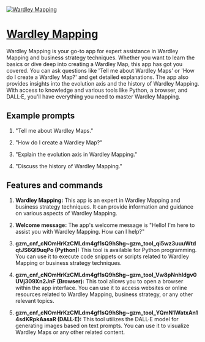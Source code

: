 [![Wardley Mapping](https://files.oaiusercontent.com/file-3g5EAu9kYUggvDsdS2r966sW?se=2123-10-17T13%3A23%3A07Z&sp=r&sv=2021-08-06&sr=b&rscc=max-age%3D31536000%2C%20immutable&rscd=attachment%3B%20filename%3D19eb181a-2e64-4a32-943c-448d38fa3e57.png&sig=194jdbomPuin/5fTNg0DF8W9R1V85EnqiLcB7jmZCcE%3D)](https://chat.openai.com/g/g-L9IC8cBIN-wardley-mapping)

# [Wardley Mapping](https://chat.openai.com/g/g-L9IC8cBIN-wardley-mapping)

Wardley Mapping is your go-to app for expert assistance in Wardley Mapping and business strategy techniques. Whether you want to learn the basics or dive deep into creating a Wardley Map, this app has got you covered. You can ask questions like 'Tell me about Wardley Maps' or 'How do I create a Wardley Map?' and get detailed explanations. The app also provides insights into the evolution axis and the history of Wardley Mapping. With access to knowledge and various tools like Python, a browser, and DALL·E, you'll have everything you need to master Wardley Mapping.

## Example prompts

1. "Tell me about Wardley Maps."

2. "How do I create a Wardley Map?"

3. "Explain the evolution axis in Wardley Mapping."

4. "Discuss the history of Wardley Mapping."


## Features and commands

1. **Wardley Mapping:** This app is an expert in Wardley Mapping and business strategy techniques. It can provide information and guidance on various aspects of Wardley Mapping.

2. **Welcome message:** The app's welcome message is "Hello! I'm here to assist you with Wardley Mapping. How can I help?"

3. **gzm_cnf_cNOmHrKzCMLdm4gf1sQ9hShg~gzm_tool_qi5wz3uuuWtdqtJS6QI9uqPo (Python):** This tool is available for Python programming. You can use it to execute code snippets or scripts related to Wardley Mapping or business strategy techniques.

4. **gzm_cnf_cNOmHrKzCMLdm4gf1sQ9hShg~gzm_tool_Vw8pNnhIdgv0UVj309Xn2JnF (Browser):** This tool allows you to open a browser within the app interface. You can use it to access websites or online resources related to Wardley Mapping, business strategy, or any other relevant topics.

5. **gzm_cnf_cNOmHrKzCMLdm4gf1sQ9hShg~gzm_tool_YQmN1WatxAn14sdKRpkAasaR (DALL·E):** This tool utilizes the DALL·E model for generating images based on text prompts. You can use it to visualize Wardley Maps or any other related content.